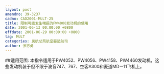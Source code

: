 ```yaml
---
layout: post
amendno: 39-3237
cadno: CAD2001-MULT-25
title: 限制可能发生喘振的PW4000发动机的使用
date: 2001-06-13 00:00:00 +0800
effdate: 2001-06-29 00:00:00 +0800
tag: MULT
categories: 民航总局航空器适航司
author: 张志勇
---
```


##适用范围:
本指令适用于PW4052、PW4056、PW4158、PW4460发动机，这些发动机装于但不限于波音747、767、空客A300和麦道MD－11飞机上。

